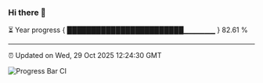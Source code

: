 ### Hi there 👋

⏳ Year progress { ████████████████████████▁▁▁▁▁▁ } 82.61 %

---

⏰ Updated on Wed, 29 Oct 2025 12:24:30 GMT

![Progress Bar CI](https://github.com/Shyam-Makwana/GitHub-Actions-Demo/workflows/Progress%20Bar%20CI/badge.svg)

